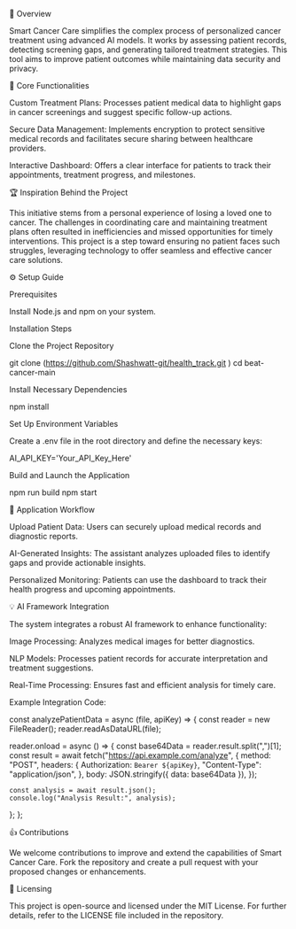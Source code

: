 🤖 Overview

Smart Cancer Care simplifies the complex process of personalized cancer treatment using advanced AI models. It works by assessing patient records, detecting screening gaps, and generating tailored treatment strategies. This tool aims to improve patient outcomes while maintaining data security and privacy.

🔋 Core Functionalities

Custom Treatment Plans: Processes patient medical data to highlight gaps in cancer screenings and suggest specific follow-up actions.

Secure Data Management: Implements encryption to protect sensitive medical records and facilitates secure sharing between healthcare providers.

Interactive Dashboard: Offers a clear interface for patients to track their appointments, treatment progress, and milestones.

🏆 Inspiration Behind the Project

This initiative stems from a personal experience of losing a loved one to cancer. The challenges in coordinating care and maintaining treatment plans often resulted in inefficiencies and missed opportunities for timely interventions. This project is a step toward ensuring no patient faces such struggles, leveraging technology to offer seamless and effective cancer care solutions.

⚙️ Setup Guide

Prerequisites

Install Node.js and npm on your system.

Installation Steps

Clone the Project Repository

git clone (https://github.com/Shashwatt-git/health_track.git )
cd beat-cancer-main

Install Necessary Dependencies

npm install

Set Up Environment Variables

Create a .env file in the root directory and define the necessary keys:

AI_API_KEY='Your_API_Key_Here'

Build and Launch the Application

npm run build
npm start

🚀 Application Workflow

Upload Patient Data: Users can securely upload medical records and diagnostic reports.

AI-Generated Insights: The assistant analyzes uploaded files to identify gaps and provide actionable insights.

Personalized Monitoring: Patients can use the dashboard to track their health progress and upcoming appointments.

💡 AI Framework Integration

The system integrates a robust AI framework to enhance functionality:

Image Processing: Analyzes medical images for better diagnostics.

NLP Models: Processes patient records for accurate interpretation and treatment suggestions.

Real-Time Processing: Ensures fast and efficient analysis for timely care.

Example Integration Code:

const analyzePatientData = async (file, apiKey) => {
  const reader = new FileReader();
  reader.readAsDataURL(file);

  reader.onload = async () => {
    const base64Data = reader.result.split(",")[1];
    const result = await fetch("https://api.example.com/analyze", {
      method: "POST",
      headers: {
        Authorization: `Bearer ${apiKey}`,
        "Content-Type": "application/json",
      },
      body: JSON.stringify({ data: base64Data }),
    });

    const analysis = await result.json();
    console.log("Analysis Result:", analysis);
  };
};

👍 Contributions

We welcome contributions to improve and extend the capabilities of Smart Cancer Care. Fork the repository and create a pull request with your proposed changes or enhancements.

📜 Licensing

This project is open-source and licensed under the MIT License. For further details, refer to the LICENSE file included in the repository.

